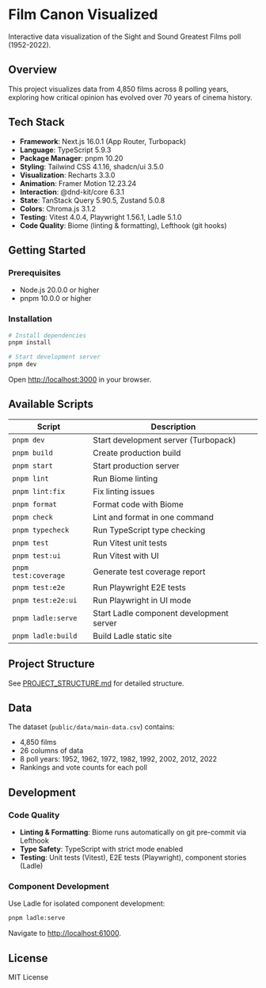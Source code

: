 # Film Canon Visualized

Interactive data visualization of the Sight and Sound Greatest Films poll (1952-2022).

## Overview

This project visualizes data from 4,850 films across 8 polling years, exploring how critical opinion has evolved over 70 years of cinema history.

## Tech Stack

- **Framework**: Next.js 16.0.1 (App Router, Turbopack)
- **Language**: TypeScript 5.9.3
- **Package Manager**: pnpm 10.20
- **Styling**: Tailwind CSS 4.1.16, shadcn/ui 3.5.0
- **Visualization**: Recharts 3.3.0
- **Animation**: Framer Motion 12.23.24
- **Interaction**: @dnd-kit/core 6.3.1
- **State**: TanStack Query 5.90.5, Zustand 5.0.8
- **Colors**: Chroma.js 3.1.2
- **Testing**: Vitest 4.0.4, Playwright 1.56.1, Ladle 5.1.0
- **Code Quality**: Biome (linting & formatting), Lefthook (git hooks)

## Getting Started

### Prerequisites

- Node.js 20.0.0 or higher
- pnpm 10.0.0 or higher

### Installation

```bash
# Install dependencies
pnpm install

# Start development server
pnpm dev
```

Open [http://localhost:3000](http://localhost:3000) in your browser.

## Available Scripts

| Script | Description |
|--------|-------------|
| `pnpm dev` | Start development server (Turbopack) |
| `pnpm build` | Create production build |
| `pnpm start` | Start production server |
| `pnpm lint` | Run Biome linting |
| `pnpm lint:fix` | Fix linting issues |
| `pnpm format` | Format code with Biome |
| `pnpm check` | Lint and format in one command |
| `pnpm typecheck` | Run TypeScript type checking |
| `pnpm test` | Run Vitest unit tests |
| `pnpm test:ui` | Run Vitest with UI |
| `pnpm test:coverage` | Generate test coverage report |
| `pnpm test:e2e` | Run Playwright E2E tests |
| `pnpm test:e2e:ui` | Run Playwright in UI mode |
| `pnpm ladle:serve` | Start Ladle component development server |
| `pnpm ladle:build` | Build Ladle static site |

## Project Structure

See [PROJECT_STRUCTURE.md](PROJECT_STRUCTURE.md) for detailed structure.

## Data

The dataset (`public/data/main-data.csv`) contains:
- 4,850 films
- 26 columns of data
- 8 poll years: 1952, 1962, 1972, 1982, 1992, 2002, 2012, 2022
- Rankings and vote counts for each poll

## Development

### Code Quality

- **Linting & Formatting**: Biome runs automatically on git pre-commit via Lefthook
- **Type Safety**: TypeScript with strict mode enabled
- **Testing**: Unit tests (Vitest), E2E tests (Playwright), component stories (Ladle)

### Component Development

Use Ladle for isolated component development:

```bash
pnpm ladle:serve
```

Navigate to [http://localhost:61000](http://localhost:61000).

## License

MIT License
